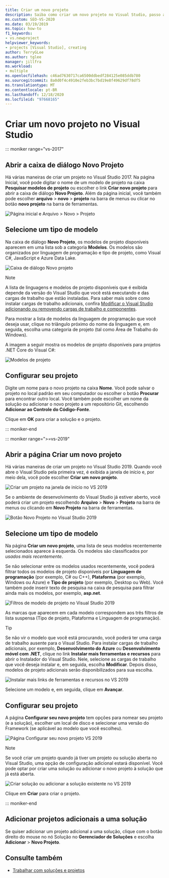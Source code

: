 ```yaml
---
title: Criar um novo projeto
description: Saiba como criar um novo projeto no Visual Studio, passo a passo.
ms.custom: SEO-VS-2020
ms.date: 03/19/2019
ms.topic: how-to
f1_keywords:
- vs.newproject
helpviewer_keywords:
- projects [Visual Studio], creating
author: TerryGLee
ms.author: tglee
manager: jillfra
ms.workload:
- multiple
ms.openlocfilehash: c46ad7630717ca6500ddbedf284125e085ddb780
ms.sourcegitcommit: 8a0d0f4c4910e2feb3bc7bd19e8f49629df78df5
ms.translationtype: MT
ms.contentlocale: pt-BR
ms.lasthandoff: 12/18/2020
ms.locfileid: "97668165"
---
```

# <a name="create-a-new-project-in-visual-studio"></a>Criar um novo projeto no Visual Studio

::: moniker range="vs-2017"

## <a name="open-the-new-project-dialog"></a>Abrir a caixa de diálogo Novo Projeto

Há várias maneiras de criar um projeto no Visual Studio 2017. Na página Inicial, você pode digitar o nome de um modelo de projeto na caixa **Pesquisar modelos de projeto** ou escolher o link **Criar novo projeto** para abrir a caixa de diálogo **Novo Projeto**. Além da página inicial, você também pode escolher **arquivo**  >  **novo**  >  **projeto** na barra de menus ou clicar no botão **novo projeto** na barra de ferramentas.

![Página inicial e Arquivo > Novo > Projeto](./media/vside-newproject1.png)

## <a name="select-a-template-type"></a>Selecione um tipo de modelo

Na caixa de diálogo **Novo Projeto**, os modelos de projeto disponíveis aparecem em uma lista sob a categoria **Modelos**. Os modelos são organizados por linguagem de programação e tipo de projeto, como Visual C#, JavaScript e Azure Data Lake.

![Caixa de diálogo Novo projeto](./media/vside-newproject-templates-list.png)

> [!NOTE]
> A lista de linguagens e modelos de projeto disponíveis que é exibida depende da versão do Visual Studio que você está executando e das cargas de trabalho que estão instaladas. Para saber mais sobre como instalar cargas de trabalho adicionais, confira [Modificar o Visual Studio adicionando ou removendo cargas de trabalho e componentes](../install/modify-visual-studio.md).

Para mostrar a lista de modelos da linguagem de programação que você deseja usar, clique no triângulo próximo do nome da linguagem e, em seguida, escolha uma categoria de projeto (tal como Área de Trabalho do Windows).

A imagem a seguir mostra os modelos de projeto disponíveis para projetos .NET Core do Visual C#:

![Modelos de projeto](./media/new-project-dialog-net-core.png)

## <a name="configure-your-project"></a>Configurar seu projeto

Digite um nome para o novo projeto na caixa **Nome**. Você pode salvar o projeto no local padrão em seu computador ou escolher o botão **Procurar** para encontrar outro local. Você também pode escolher um nome da solução ou adicionar o novo projeto a um repositório Git, escolhendo **Adicionar ao Controle do Código-Fonte**.

Clique em **OK** para criar a solução e o projeto.

::: moniker-end

::: moniker range=">=vs-2019"

## <a name="open-the-create-a-new-project-page"></a>Abrir a página Criar um novo projeto

Há várias maneiras de criar um projeto no Visual Studio 2019. Quando você abre o Visual Studio pela primeira vez, é exibida a janela de início e, por meio dela, você pode escolher **Criar um novo projeto**.

![Criar um projeto na janela de início no VS 2019](media/vs-2019/start-window-create-new-project.png)

Se o ambiente de desenvolvimento do Visual Studio já estiver aberto, você poderá criar um projeto escolhendo **Arquivo** > **Novo** > **Projeto** na barra de menus ou clicando em **Novo Projeto** na barra de ferramentas.

![Botão Novo Projeto no Visual Studio 2019](media/vs-2019/new-project-button.png)

## <a name="select-a-template-type"></a>Selecione um tipo de modelo

Na página **Criar um novo projeto**, uma lista de seus modelos recentemente selecionados aparece à esquerda. Os modelos são classificados por *usados mais recentemente*.

Se não selecionar entre os modelos usados recentemente, você poderá filtrar todos os modelos de projeto disponíveis por **Linguagem de programação** (por exemplo, C# ou C++), **Plataforma** (por exemplo, Windows ou Azure) e **Tipo de projeto** (por exemplo, Desktop ou Web). Você também pode inserir texto de pesquisa na caixa de pesquisa para filtrar ainda mais os modelos, por exemplo, **asp.net**.

![Filtros de modelo de projeto no Visual Studio 2019](media/vs-2019/create-new-project-filters.png)

As marcas que aparecem em cada modelo correspondem aos três filtros de lista suspensa (Tipo de projeto, Plataforma e Linguagem de programação).

> [!TIP]
> Se não vir o modelo que você está procurando, você poderá ter uma carga de trabalho ausente para o Visual Studio. Para instalar cargas de trabalho adicionais, por exemplo, **Desenvolvimento do Azure** ou **Desenvolvimento móvel com .NET**, clique no link **Instalar mais ferramentas e recursos** para abrir o Instalador do Visual Studio. Nele, selecione as cargas de trabalho que você deseja instalar e, em seguida, escolha **Modificar**. Depois disso, modelos de projeto adicionais serão disponibilizados para sua escolha.
>
> ![Instalar mais links de ferramentas e recursos no VS 2019](media/vs-2019/install-more-tools-features.png)

Selecione um modelo e, em seguida, clique em **Avançar**.

## <a name="configure-your-project"></a>Configurar seu projeto

A página **Configurar seu novo projeto** tem opções para nomear seu projeto (e a solução), escolher um local de disco e selecionar uma versão do Framework (se aplicável ao modelo que você escolheu).

![Página Configurar seu novo projeto VS 2019](media/vs-2019/configure-new-project.png)

> [!NOTE]
> Se você criar um projeto quando já tiver um projeto ou solução aberta no Visual Studio, uma opção de configuração adicional estará disponível. Você pode optar por criar uma solução ou adicionar o novo projeto à solução que já está aberta.
>
> ![Criar solução ou adicionar a solução existente no VS 2019](media/vs-2019/configure-new-project-solution.png)

Clique em **Criar** para criar o projeto.

::: moniker-end

## <a name="add-additional-projects-to-a-solution"></a>Adicionar projetos adicionais a uma solução

Se quiser adicionar um projeto adicional a uma solução, clique com o botão direito do mouse no nó Solução no **Gerenciador de Soluções** e escolha **Adicionar** > **Novo Projeto**.

## <a name="see-also"></a>Consulte também

- [Trabalhar com soluções e projetos](creating-solutions-and-projects.md)
